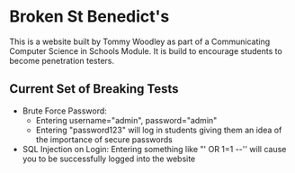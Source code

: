 
# Broken St Benedict's

This is a website built by Tommy Woodley as part of a Communicating Computer Science in Schools Module.
It is build to encourage students to become penetration testers.

## Current Set of Breaking Tests

- Brute Force Password: 
  - Entering username="admin", password="admin"
  - Entering "password123" will log in students giving them an idea of the importance of secure passwords
- SQL Injection on Login: Entering something like "' OR 1=1 --'' will cause you to be successfully logged into the website 
